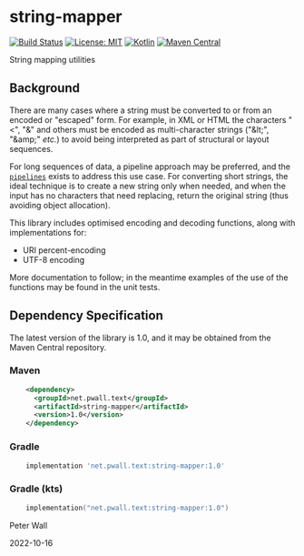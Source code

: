 # string-mapper

[![Build Status](https://travis-ci.com/pwall567/string-mapper.svg?branch=main)](https://app.travis-ci.com/github/pwall567/string-mapper)
[![License: MIT](https://img.shields.io/badge/License-MIT-yellow.svg)](https://opensource.org/licenses/MIT)
[![Kotlin](https://img.shields.io/static/v1?label=Kotlin&message=v1.6.10&color=7f52ff&logo=kotlin&logoColor=7f52ff)](https://github.com/JetBrains/kotlin/releases/tag/v1.6.10)
[![Maven Central](https://img.shields.io/maven-central/v/net.pwall.text/string-mapper?label=Maven%20Central)](https://search.maven.org/search?q=g:%22net.pwall.text%22%20AND%20a:%22string-mapper%22)

String mapping utilities

## Background

There are many cases where a string must be converted to or from an encoded or "escaped" form.
For example, in XML or HTML the characters "&lt;", "&amp;" and others must be encoded as multi-character strings
("&amp;lt;", "&amp;amp;" _etc._) to avoid being interpreted as part of structural or layout sequences.

For long sequences of data, a pipeline approach may be preferred, and the
[`pipelines`](https://github.com/pwall567/pipelines) exists to address this use case.
For converting short strings, the ideal technique is to create a new string only when needed, and when the input has no
characters that need replacing, return the original string (thus avoiding object allocation).

This library includes optimised encoding and decoding functions, along with implementations for:

- URI percent-encoding
- UTF-8 encoding

More documentation to follow; in the meantime examples of the use of the functions may be found in the unit tests.

## Dependency Specification

The latest version of the library is 1.0, and it may be obtained from the Maven Central repository.

### Maven
```xml
    <dependency>
      <groupId>net.pwall.text</groupId>
      <artifactId>string-mapper</artifactId>
      <version>1.0</version>
    </dependency>
```
### Gradle
```groovy
    implementation 'net.pwall.text:string-mapper:1.0'
```
### Gradle (kts)
```kotlin
    implementation("net.pwall.text:string-mapper:1.0")
```

Peter Wall

2022-10-16
